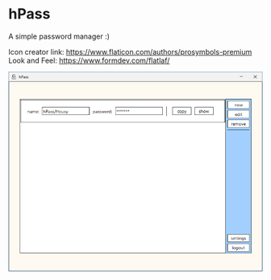 # hPass
A simple password manager :) 

Icon creator link: https://www.flaticon.com/authors/prosymbols-premium
Look and Feel: https://www.formdev.com/flatlaf/

![Screenshot](https://github.com/Housy5/hPass/blob/main/Screenshot%202024-11-11%20210403.png)
